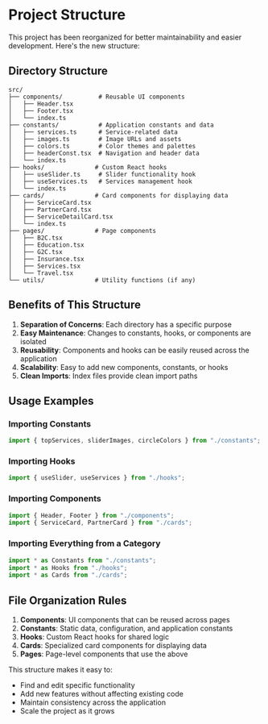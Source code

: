 # Project Structure

This project has been reorganized for better maintainability and easier development. Here's the new structure:

## Directory Structure

```
src/
├── components/          # Reusable UI components
│   ├── Header.tsx
│   ├── Footer.tsx
│   └── index.ts
├── constants/           # Application constants and data
│   ├── services.ts      # Service-related data
│   ├── images.ts        # Image URLs and assets
│   ├── colors.ts        # Color themes and palettes
│   ├── headerConst.tsx  # Navigation and header data
│   └── index.ts
├── hooks/              # Custom React hooks
│   ├── useSlider.ts     # Slider functionality hook
│   ├── useServices.ts   # Services management hook
│   └── index.ts
├── cards/              # Card components for displaying data
│   ├── ServiceCard.tsx
│   ├── PartnerCard.tsx
│   ├── ServiceDetailCard.tsx
│   └── index.ts
├── pages/              # Page components
│   ├── B2C.tsx
│   ├── Education.tsx
│   ├── G2C.tsx
│   ├── Insurance.tsx
│   ├── Services.tsx
│   └── Travel.tsx
└── utils/              # Utility functions (if any)
```

## Benefits of This Structure

1. **Separation of Concerns**: Each directory has a specific purpose
2. **Easy Maintenance**: Changes to constants, hooks, or components are isolated
3. **Reusability**: Components and hooks can be easily reused across the application
4. **Scalability**: Easy to add new components, constants, or hooks
5. **Clean Imports**: Index files provide clean import paths

## Usage Examples

### Importing Constants

```typescript
import { topServices, sliderImages, circleColors } from "./constants";
```

### Importing Hooks

```typescript
import { useSlider, useServices } from "./hooks";
```

### Importing Components

```typescript
import { Header, Footer } from "./components";
import { ServiceCard, PartnerCard } from "./cards";
```

### Importing Everything from a Category

```typescript
import * as Constants from "./constants";
import * as Hooks from "./hooks";
import * as Cards from "./cards";
```

## File Organization Rules

1. **Components**: UI components that can be reused across pages
2. **Constants**: Static data, configuration, and application constants
3. **Hooks**: Custom React hooks for shared logic
4. **Cards**: Specialized card components for displaying data
5. **Pages**: Page-level components that use the above

This structure makes it easy to:

- Find and edit specific functionality
- Add new features without affecting existing code
- Maintain consistency across the application
- Scale the project as it grows








